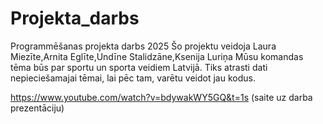 # Projekta_darbs
Programmēšanas projekta darbs 2025
Šo projektu veidoja Laura Miezīte,Arnita Eglīte,Undīne Stalidzāne,Ksenija Luriņa
Mūsu komandas tēma būs par sportu un sporta veidiem Latvijā. Tiks atrasti dati nepieciešamajai tēmai, lai pēc tam, varētu veidot jau kodus.


https://www.youtube.com/watch?v=bdywakWY5GQ&t=1s (saite uz darba prezentāciju)
